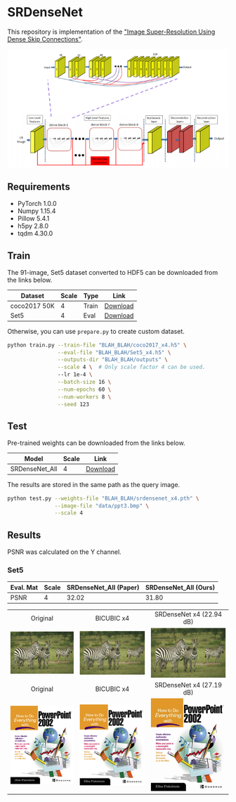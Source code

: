 # SRDenseNet

This repository is implementation of the ["Image Super-Resolution Using Dense Skip Connections"](http://openaccess.thecvf.com/content_ICCV_2017/papers/Tong_Image_Super-Resolution_Using_ICCV_2017_paper.pdf).

<center><img src="./thumbnails/fig1.png"></center>

## Requirements

- PyTorch 1.0.0
- Numpy 1.15.4
- Pillow 5.4.1
- h5py 2.8.0
- tqdm 4.30.0

## Train

The 91-image, Set5 dataset converted to HDF5 can be downloaded from the links below.

| Dataset | Scale | Type | Link |
|---------|-------|------|------|
| coco2017 50K | 4 | Train | [Download](https://www.dropbox.com/s/9fg2oxxezwrspcg/coco2017_x4.h5?dl=0) |
| Set5 | 4 | Eval | [Download](https://www.dropbox.com/s/dkcwr71tqanvyv7/Set5_x4.h5?dl=0) |

Otherwise, you can use `prepare.py` to create custom dataset.

```bash
python train.py --train-file "BLAH_BLAH/coco2017_x4.h5" \
                --eval-file "BLAH_BLAH/Set5_x4.h5" \
                --outputs-dir "BLAH_BLAH/outputs" \
                --scale 4 \  # Only scale factor 4 can be used.
                --lr 1e-4 \
                --batch-size 16 \
                --num-epochs 60 \
                --num-workers 8 \
                --seed 123                
```

## Test

Pre-trained weights can be downloaded from the links below.

| Model | Scale | Link |
|-------|-------|------|
| SRDenseNet_All | 4 | [Download](https://www.dropbox.com/s/wbzynzew6k2e7gc/srdensenet_x4.pth?dl=0) |

The results are stored in the same path as the query image.

```bash
python test.py --weights-file "BLAH_BLAH/srdensenet_x4.pth" \
               --image-file "data/ppt3.bmp" \
               --scale 4
```

## Results

PSNR was calculated on the Y channel.

### Set5

| Eval. Mat | Scale | SRDenseNet_All (Paper) | SRDenseNet_All (Ours) |
|-----------|-------|-------|-----------------|
| PSNR | 4 | 32.02 | 31.80 |

<table>
    <tr>
        <td><center>Original</center></td>
        <td><center>BICUBIC x4</center></td>
        <td><center>SRDenseNet x4 (22.94 dB)</center></td>
    </tr>
    <tr>
    	<td>
    		<center><img src="./data/img_052.png""></center>
    	</td>
    	<td>
    		<center><img src="./data/img_052_bicubic_x4.png"></center>
    	</td>
    	<td>
    		<center><img src="./data/img_052_srdensenet_x4.png"></center>
    	</td>
    </tr>
    <tr>
        <td><center>Original</center></td>
        <td><center>BICUBIC x4</center></td>
        <td><center>SRDenseNet x4 (27.19 dB)</center></td>
    </tr>
    <tr>
    	<td>
    		<center><img src="./data/ppt3.bmp""></center>
    	</td>
    	<td>
    		<center><img src="./data/ppt3_bicubic_x4.bmp"></center>
    	</td>
    	<td>
    		<center><img src="./data/ppt3_srdensenet_x4.bmp"></center>
    	</td>
    </tr>      
</table>
